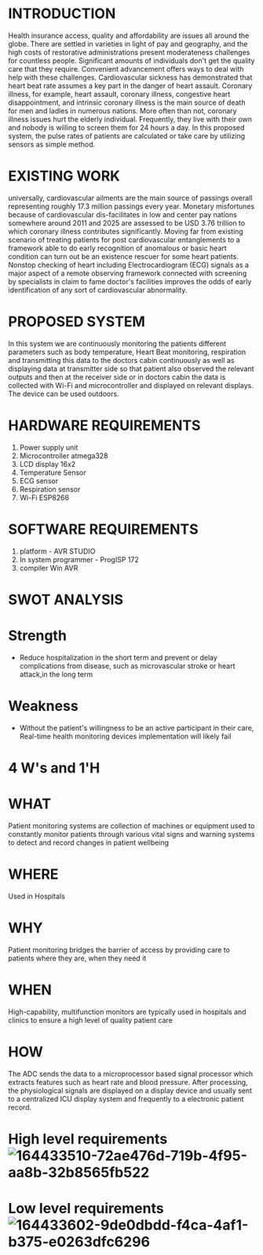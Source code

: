 # INTRODUCTION 
Health insurance access, quality and affordability are issues all around the globe. There are settled in varieties in light of pay and geography, and the high costs of restorative administrations present moderateness challenges for countless people. Significant amounts of individuals don't get the quality care that they require. Convenient advancement offers ways to deal with help with these challenges. Cardiovascular sickness has demonstrated that heart beat rate assumes a key part in the danger of heart assault. Coronary illness, for example, heart assault, coronary illness, congestive heart disappointment, and intrinsic coronary illness is the main source of death for men and ladies in numerous nations. More often than not, coronary illness issues hurt the elderly individual. Frequently, they live with their own and nobody is willing to screen them for 24 hours a day. In this proposed system, the pulse rates of patients are calculated or take care by utilizing sensors as simple method.
# EXISTING WORK 
universally, cardiovascular ailments are the main source of passings overall representing roughly 17.3 million passings every year. Monetary misfortunes because of cardiovascular dis-facilitates in low and center pay nations somewhere around 2011 and 2025 are assessed to be USD 3.76 trillion to which coronary illness contributes significantly. Moving far from existing scenario of treating patients for post cardiovascular entanglements to a framework able to do early recognition of anomalous or basic heart condition can turn out be an existence rescuer for some heart patients. Nonstop checking of heart including Electrocardiogram (ECG) signals as a major aspect of a remote observing framework connected with screening by specialists in claim to fame doctor's facilities improves the odds of early identification of any sort of cardiovascular abnormality.
# PROPOSED SYSTEM 
In this system we are continuously monitoring the patients different parameters such as body temperature, Heart Beat monitoring, respiration and transmitting this data to the doctors cabin continuously as well as displaying data at transmitter side so that patient also observed the relevant outputs and then at the receiver side or in doctors cabin the data is collected with Wi-Fi and microcontroller and displayed on relevant displays. The device can be used outdoors.
# HARDWARE REQUIREMENTS 
1) Power supply unit 
2) Microcontroller atmega328 
3) LCD display 16x2 
4) Temperature Sensor 
5) ECG sensor 
6) Respiration sensor 
7) Wi-Fi ESP8266 
# SOFTWARE REQUIREMENTS 
1) platform - AVR STUDIO 
2) In system programmer - ProgISP 172 
3) compiler Win AVR 
# SWOT ANALYSIS 
# Strength 
- Reduce hospitalization in the short term and prevent or delay complications from disease, such as microvascular stroke or heart attack,in the long term 
# Weakness 
- Without the patient's willingness to be an active participant in their care, Real-time health monitoring devices implementation will likely fail 
# 4 W's and 1'H 
# WHAT 
Patient monitoring systems are collection of machines or equipment used to constantly monitor patients through various vital signs and warning systems to detect and record changes in patient wellbeing 
# WHERE 
Used in Hospitals 
# WHY 
Patient monitoring bridges the barrier of access by providing care to patients where they are, when they need it 
# WHEN 
High-capability, multifunction monitors are typically used in hospitals and clinics to ensure a high level of quality patient care 
# HOW 
The ADC sends the data to a microprocessor based signal processor which extracts features such as heart rate and blood pressure. After processing, the physiological signals are displayed on a display device and usually sent to a centralized ICU display system and frequently to a electronic patient record.
# High level requirements![164433510-72ae476d-719b-4f95-aa8b-32b8565fb522](https://user-images.githubusercontent.com/101009876/164646059-b4aba650-28e4-49a6-98f7-dd46d1a7757d.png)
# Low level requirements![164433602-9de0dbdd-f4ca-4af1-b375-e0263dfc6296](https://user-images.githubusercontent.com/101009876/164646131-85f5c58d-acb6-45b5-a35a-785237166f1a.png)





  















